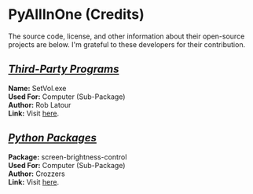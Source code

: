 # PyAllInOne (Credits)

The source code, license, and other information about their open-source projects are below. I'm grateful to these developers for their contribution.

## <u><i>Third-Party Programs</i></u>

**Name:** SetVol.exe<br>
**Used For:** Computer (Sub-Package)<br>
**Author:** Rob Latour<br>
**Link:** Visit [here](https://github.com/roblatour/setvol).<br>

## <u><i>Python Packages</i></u>

**Package:** screen-brightness-control<br>
**Used For:** Computer (Sub-Package)<br>
**Author:** Crozzers<br>
**Link:** Visit [here](https://github.com/Crozzers/screen_brightness_control).<br>